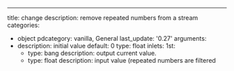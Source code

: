 ---
title: change
description: remove repeated numbers from a stream
categories:
- object
pdcategory: vanilla,  General
last_update: '0.27'
arguments:
- description: initial value 
  default: 0
  type: float
inlets:
  1st:
  - type: bang
    description: output current value.
  - type: float
    description: input value (repeated numbers are filtered
